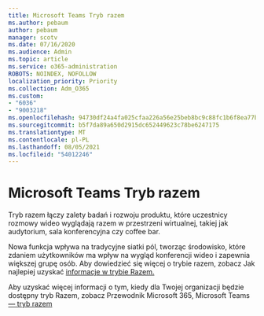 ```yaml
---
title: Microsoft Teams Tryb razem
ms.author: pebaum
author: pebaum
manager: scotv
ms.date: 07/16/2020
ms.audience: Admin
ms.topic: article
ms.service: o365-administration
ROBOTS: NOINDEX, NOFOLLOW
localization_priority: Priority
ms.collection: Adm_O365
ms.custom:
- "6036"
- "9003218"
ms.openlocfilehash: 94730df24a4fa025cfaa226a56e25beb8bc9c88fc1b6f8ea77bc6e97ee7c73f8
ms.sourcegitcommit: b5f7da89a650d2915dc652449623c78be6247175
ms.translationtype: MT
ms.contentlocale: pl-PL
ms.lasthandoff: 08/05/2021
ms.locfileid: "54012246"
---
```

# <a name="microsoft-teams-together-mode"></a>Microsoft Teams Tryb razem

Tryb razem łączy zalety badań i rozwoju produktu, które uczestnicy rozmowy wideo wyglądają razem w przestrzeni wirtualnej, takiej jak audytorium, sala konferencyjna czy coffee bar. 

Nowa funkcja wpływa na tradycyjne siatki pól, tworząc środowisko, które zdaniem użytkowników ma wpływ na wygląd konferencji wideo i zapewnia większej grupę osób. Aby dowiedzieć się więcej o trybie razem, zobacz Jak najlepiej uzyskać [informacje w trybie Razem.](https://techcommunity.microsoft.com/t5/microsoft-teams-blog/how-to-get-the-most-from-together-mode/ba-p/1509496)  

Aby uzyskać więcej informacji o tym, kiedy dla Twojej organizacji będzie dostępny tryb Razem, zobacz Przewodnik Microsoft 365, Microsoft Teams [— tryb razem](https://www.microsoft.com/microsoft-365/roadmap?featureid=65942)